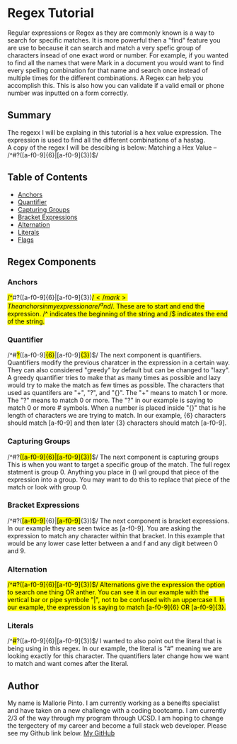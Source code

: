 # Regex Tutorial

Regular expressions or Regex as they are commonly known is a way to search for specific matches.  It is more powerful then a "find" feature you are use to because it can search and match a very spefic group of characters insead of one exact word or number.  For example, if you wanted to find all the names that were Mark in a document you would want to find every spelling combination for that name and search once instead of multiple times for the different combinations. A Regex can help you accomplish this.  This is also how you can validate if a valid email or phone number was inputted on a form correctly.  

## Summary

The regexx I will be explaing in this tutorial is a hex value expression.  The expression is used to find all the different combinations of a hastag.  
A copy of the regex I will be descibing is below:
Matching a Hex Value – /^#?([a-f0-9]{6}|[a-f0-9]{3})$/

## Table of Contents

- [Anchors](#anchors)
- [Quantifier](#quantifier)
- [Capturing Groups](#capturing-groups)
- [Bracket Expressions](#bracket-expressions)
- [Alternation](#alternation)
- [Literals](#literals)
- [Flags](#flags)

## Regex Components

### Anchors
<mark>/^</mark>#?([a-f0-9]{6}|[a-f0-9]{3})<mark>$/</mark>
The anchors in my expression are /^ and /$. These are to start and end the expression.  /^ indicates the beginning of the string and /$ indicates the end of the string. 

### Quantifier
/^#<mark>?</mark>([a-f0-9]<mark>{6}</mark>|[a-f0-9]<mark>{3}</mark>)$/
The next component is quantifiers. Quantifiers modify the previous charatcer in the expression in a certain way.  They can also considered "greedy" by default but can be changed to "lazy". A greedy quantifier tries to make that as many times as possible and lazy would try to make the match as few times as possible. The characters that used as quantifers are "+", "?", and "{}". The "+" means to match 1 or more.  The "?" means to match 0 or more. The 
"?" in our example is saying to match 0 or more # symbols.  When a number is placed inside "{}" that is he length of characters we are trying to match.  In our example, {6} characters should match [a-f0-9] and then later {3} characters should match [a-f0-9]. 

### Capturing Groups
/^#?<mark>([a-f0-9]{6}|[a-f0-9]{3})</mark>$/
The next component is capturing groups  This is when you want to target a specific group of the match.  The full regex statment is group 0.  Anything you place in () wil groupd that piece of the expression into a group.  You may want to do this to replace that piece of the match or look with group 0. 

### Bracket Expressions
/^#?(<mark>[a-f0-9]</mark>{6}|<mark>[a-f0-9]</mark>{3})$/
The next component is bracket expressions.  In our example they are seen twice as [a-f0-9]. You are asking the expression to match any character within that bracket.  In this example that would be any lower case letter between a and f and any digit between 0 and 9. 

### Alternation
<mark>/^#?([a-f0-9]{6}<mark>|</mark>[a-f0-9]{3})$/<mark>
Alternations give the expression the option to search one thing OR anther.  You can see it in our example with the vertical bar or pipe symbole "|", not to be confused with an uppercase I. In our example, the expression is saying to match [a-f0-9]{6} OR [a-f0-9]{3}.  

### Literals
/^<mark>#</mark>?([a-f0-9]{6}|[a-f0-9]{3})$/
I wanted to also point out the literal that is being using in this regex.  In our example, the literal is "#" meaning we are looking exactly for this character. The quantifiers later change how we want to match and want comes after the literal.  


## Author

My name is Mallorie Pinto.  I am currently working as a beneifts specialist and have taken on a new challenge with a coding bootcamp. I am currently 2/3 of the way through my program through UCSD.  I am hoping to change the tergectery of my career and become a full stack web developer. Please see my Github link below. 
[My GitHub](https://github.com/Pinto006?tab=repositories) 
